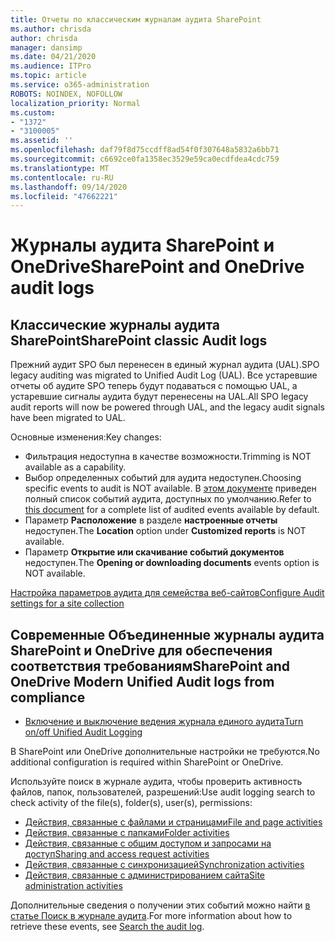 ```yaml
---
title: Отчеты по классическим журналам аудита SharePoint
ms.author: chrisda
author: chrisda
manager: dansimp
ms.date: 04/21/2020
ms.audience: ITPro
ms.topic: article
ms.service: o365-administration
ROBOTS: NOINDEX, NOFOLLOW
localization_priority: Normal
ms.custom:
- "1372"
- "3100005"
ms.assetid: ''
ms.openlocfilehash: daf79f8d75ccdff8ad54f0f307648a5832a6bb71
ms.sourcegitcommit: c6692ce0fa1358ec3529e59ca0ecdfdea4cdc759
ms.translationtype: MT
ms.contentlocale: ru-RU
ms.lasthandoff: 09/14/2020
ms.locfileid: "47662221"
---
```

# <a name="sharepoint-and-onedrive-audit-logs"></a><span data-ttu-id="7c2e7-102">Журналы аудита SharePoint и OneDrive</span><span class="sxs-lookup"><span data-stu-id="7c2e7-102">SharePoint and OneDrive audit logs</span></span>

## <a name="sharepoint-classic-audit-logs"></a><span data-ttu-id="7c2e7-103">Классические журналы аудита SharePoint</span><span class="sxs-lookup"><span data-stu-id="7c2e7-103">SharePoint classic Audit logs</span></span>

<span data-ttu-id="7c2e7-104">Прежний аудит SPO был перенесен в единый журнал аудита (UAL).</span><span class="sxs-lookup"><span data-stu-id="7c2e7-104">SPO legacy auditing was migrated to Unified Audit Log (UAL).</span></span> <span data-ttu-id="7c2e7-105">Все устаревшие отчеты об аудите SPO теперь будут подаваться с помощью UAL, а устаревшие сигналы аудита будут перенесены на UAL.</span><span class="sxs-lookup"><span data-stu-id="7c2e7-105">All SPO legacy audit reports will now be powered through UAL, and the legacy audit signals have been migrated to UAL.</span></span>

<span data-ttu-id="7c2e7-106">Основные изменения:</span><span class="sxs-lookup"><span data-stu-id="7c2e7-106">Key changes:</span></span>

* <span data-ttu-id="7c2e7-107">Фильтрация недоступна в качестве возможности.</span><span class="sxs-lookup"><span data-stu-id="7c2e7-107">Trimming is NOT available as a capability.</span></span>
* <span data-ttu-id="7c2e7-108">Выбор определенных событий для аудита недоступен.</span><span class="sxs-lookup"><span data-stu-id="7c2e7-108">Choosing specific events to audit is NOT available.</span></span> <span data-ttu-id="7c2e7-109">В [этом документе](https://docs.microsoft.com/microsoft-365/compliance/search-the-audit-log-in-security-and-compliance) приведен полный список событий аудита, доступных по умолчанию.</span><span class="sxs-lookup"><span data-stu-id="7c2e7-109">Refer to [this document](https://docs.microsoft.com/microsoft-365/compliance/search-the-audit-log-in-security-and-compliance) for a complete list of audited events available by default.</span></span>
* <span data-ttu-id="7c2e7-110">Параметр **Расположение** в разделе **настроенные отчеты** недоступен.</span><span class="sxs-lookup"><span data-stu-id="7c2e7-110">The **Location** option under **Customized reports** is NOT available.</span></span>
* <span data-ttu-id="7c2e7-111">Параметр **Открытие или скачивание событий документов** недоступен.</span><span class="sxs-lookup"><span data-stu-id="7c2e7-111">The **Opening or downloading documents** events option is NOT available.</span></span>

[<span data-ttu-id="7c2e7-112">Настройка параметров аудита для семейства веб-сайтов</span><span class="sxs-lookup"><span data-stu-id="7c2e7-112">Configure Audit settings for a site collection</span></span>](https://support.office.com/article/Configure-audit-settings-for-a-site-collection-A9920C97-38C0-44F2-8BCB-4CF1E2AE22D2)

## <a name="sharepoint-and-onedrive-modern-unified-audit-logs-from-compliance"></a><span data-ttu-id="7c2e7-113">Современные Объединенные журналы аудита SharePoint и OneDrive для обеспечения соответствия требованиям</span><span class="sxs-lookup"><span data-stu-id="7c2e7-113">SharePoint and OneDrive Modern Unified Audit logs from compliance</span></span>

* [<span data-ttu-id="7c2e7-114">Включение и выключение ведения журнала единого аудита</span><span class="sxs-lookup"><span data-stu-id="7c2e7-114">Turn on/off Unified Audit Logging</span></span>](https://docs.microsoft.com/microsoft-365/compliance/turn-audit-log-search-on-or-off) 

<span data-ttu-id="7c2e7-115">В SharePoint или OneDrive дополнительные настройки не требуются.</span><span class="sxs-lookup"><span data-stu-id="7c2e7-115">No additional configuration is required within SharePoint or OneDrive.</span></span>

<span data-ttu-id="7c2e7-116">Используйте поиск в журнале аудита, чтобы проверить активность файлов, папок, пользователей, разрешений:</span><span class="sxs-lookup"><span data-stu-id="7c2e7-116">Use audit logging search to check activity of the file(s), folder(s), user(s), permissions:</span></span>

* [<span data-ttu-id="7c2e7-117">Действия, связанные с файлами и страницами</span><span class="sxs-lookup"><span data-stu-id="7c2e7-117">File and page activities</span></span>](https://docs.microsoft.com/microsoft-365/compliance/search-the-audit-log-in-security-and-compliance)
* [<span data-ttu-id="7c2e7-118">Действия, связанные с папками</span><span class="sxs-lookup"><span data-stu-id="7c2e7-118">Folder activities</span></span>](https://docs.microsoft.com/microsoft-365/compliance/search-the-audit-log-in-security-and-compliance#folder-activities)
* [<span data-ttu-id="7c2e7-119">Действия, связанные с общим доступом и запросами на доступ</span><span class="sxs-lookup"><span data-stu-id="7c2e7-119">Sharing and access request activities</span></span>](https://docs.microsoft.com/microsoft-365/compliance/search-the-audit-log-in-security-and-compliance#sharing-and-access-request-activities)
* [<span data-ttu-id="7c2e7-120">Действия, связанные с синхронизацией</span><span class="sxs-lookup"><span data-stu-id="7c2e7-120">Synchronization activities</span></span>](https://docs.microsoft.com/microsoft-365/compliance/search-the-audit-log-in-security-and-compliance#synchronization-activities)
* [<span data-ttu-id="7c2e7-121">Действия, связанные с администрированием сайта</span><span class="sxs-lookup"><span data-stu-id="7c2e7-121">Site administration activities</span></span>](https://docs.microsoft.com/microsoft-365/compliance/search-the-audit-log-in-security-and-compliance#site-administration-activities)

<span data-ttu-id="7c2e7-122">Дополнительные сведения о получении этих событий можно найти [в статье Поиск в журнале аудита](https://docs.microsoft.com/microsoft-365/compliance/search-the-audit-log-in-security-and-compliance#search-the-audit-log).</span><span class="sxs-lookup"><span data-stu-id="7c2e7-122">For more information about how to retrieve these events, see [Search the audit log](https://docs.microsoft.com/microsoft-365/compliance/search-the-audit-log-in-security-and-compliance#search-the-audit-log).</span></span>
